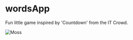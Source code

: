 # wordsApp

Fun little game inspired by 'Countdown' from the IT Crowd.

![Moss](https://i.kym-cdn.com/entries/icons/facebook/000/019/673/tnet.jpg)
